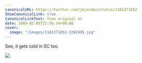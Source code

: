 ```yaml
---
canonicalURL: https://twitter.com/jmjordan/status/1181371052
ShowCanonicalLink: true
CanonicalLinkText: View original on
date: 2009-02-05T22:56:34+00:00
cover:
  image: "/images/1181371052-2262495.jpg"
---
```

See, it gets cold in SC too.  

![](/images/1181371052-2262495.jpg)